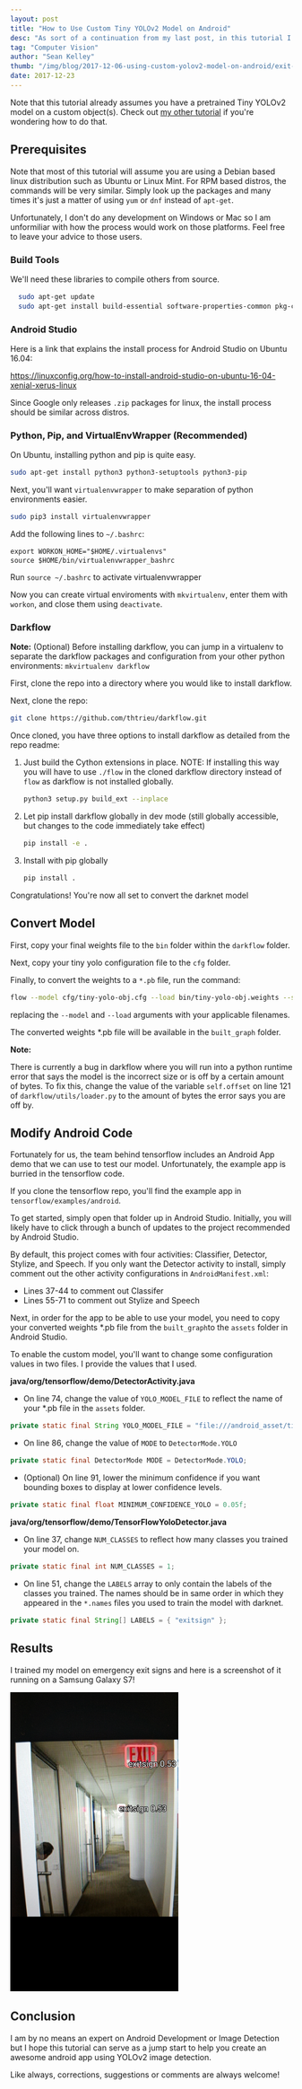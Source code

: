 ```yaml
---
layout: post
title: "How to Use Custom Tiny YOLOv2 Model on Android"
desc: "As sort of a continuation from my last post, in this tutorial I will demonstrate how to make a basic image detection app using a Tiny YOLOv2 model trained on custom data."
tag: "Computer Vision"
author: "Sean Kelley"
thumb: "/img/blog/2017-12-06-using-custom-yolov2-model-on-android/exit-sign-detection-cropped.png"
date: 2017-12-23
---
```


Note that this tutorial already assumes you have a pretrained Tiny YOLOv2 model on a custom object(s).
Check out [my other tutorial](http://seangtkelley.me/blog/2017/12/08/training-yolov2-custom-data) if you're wondering how to do that.

## Prerequisites

Note that most of this tutorial will assume you are using a Debian based linux distribution such 
as Ubuntu or Linux Mint. For RPM based distros, the commands will be very similar. Simply 
look up the packages and many times it's just a matter of using `yum` or `dnf` instead of `apt-get`.

Unfortunately, I don't do any development on Windows or Mac so I am unformiliar with how 
the process would work on those platforms. Feel free to leave your advice to those users.

### Build Tools

We'll need these libraries to compile others from source.

```sh
  sudo apt-get update
  sudo apt-get install build-essential software-properties-common pkg-config cmake
````

### Android Studio

Here is a link that explains the install process for Android Studio on Ubuntu 16.04:

https://linuxconfig.org/how-to-install-android-studio-on-ubuntu-16-04-xenial-xerus-linux

Since Google only releases `.zip` packages for linux, the install process should be similar across distros.

### Python, Pip, and VirtualEnvWrapper (Recommended)

On Ubuntu, installing python and pip is quite easy.

```sh
sudo apt-get install python3 python3-setuptools python3-pip
```

Next, you'll want `virtualenvwrapper` to make separation of python environments easier.

```sh
sudo pip3 install virtualenvwrapper
```

Add the following lines to `~/.bashrc`:

```
export WORKON_HOME="$HOME/.virtualenvs"
source $HOME/bin/virtualenvwrapper_bashrc
```

Run `source ~/.bashrc` to activate virtualenvwrapper

Now you can create virtual enviroments with `mkvirtualenv`, enter them with `workon`, and close them using `deactivate`.

### Darkflow

**Note:** (Optional) Before installing darkflow, you can jump in a virtualenv to separate the darkflow packages and configuration 
from your other python environments: `mkvirtualenv darkflow`

First, clone the repo into a directory where you would like to install darkflow.


Next, clone the repo:
```sh
git clone https://github.com/thtrieu/darkflow.git
```

Once cloned, you have three options to install darkflow as detailed from the repo readme:


1. Just build the Cython extensions in place. NOTE: If installing this way you will have to use `./flow` in the cloned darkflow directory instead of `flow` as darkflow is not installed globally.
    ```sh
    python3 setup.py build_ext --inplace
    ```

2. Let pip install darkflow globally in dev mode (still globally accessible, but changes to the code immediately take effect)
    ```sh
    pip install -e .
    ```

3. Install with pip globally
    ```sh
    pip install .
    ```

Congratulations! You're now all set to convert the darknet model

## Convert Model

First, copy your final weights file to the `bin` folder within the `darkflow` folder.

Next, copy your tiny yolo configuration file to the `cfg` folder.

Finally, to convert the weights to a `*.pb` file, run the command:

```sh
flow --model cfg/tiny-yolo-obj.cfg --load bin/tiny-yolo-obj.weights --savepb
```

replacing the `--model` and `--load` arguments with your applicable filenames.

The converted weights *.pb file will be available in the `built_graph` folder.

**Note:**

There is currently a bug in darkflow where you will run into a python runtime error that says the model is the incorrect size or is off by a certain amount of bytes.
To fix this, change the value of the variable `self.offset` on line 121 of `darkflow/utils/loader.py` to the amount of bytes the error says you are off by.

## Modify Android Code

Fortunately for us, the team behind tensorflow includes an Android App demo that we can use to test our model.
Unfortunately, the example app is burried in the tensorflow code.

If you clone the tensorflow repo, you'll find the example app in `tensorflow/examples/android`.

To get started, simply open that folder up in Android Studio. Initially, you will likely have to click through a bunch of 
updates to the project recommended by Android Studio. 

By default, this project comes with four activities: Classifier, Detector, Stylize, and Speech. If you only want the Detector activity to install,
simply comment out the other activity configurations in `AndroidManifest.xml`:

- Lines 37-44 to comment out Classifer
- Lines 55-71 to comment out Stylize and Speech

Next, in order for the app to be able to use your model, you need to copy your converted weights *.pb file from the 
`built_graph`to the `assets` folder in Android Studio.

To enable the custom model, you'll want to change some configuration values in two files. I provide the values that I used.

**java/org/tensorflow/demo/DetectorActivity.java**

- On line 74, change the value of `YOLO_MODEL_FILE` to reflect the name of your *.pb file in the `assets` folder. 
```java
private static final String YOLO_MODEL_FILE = "file:///android_asset/tiny-yolo-obj.pb";
```
- On line 86, change the value of `MODE` to `DetectorMode.YOLO`
```java
private static final DetectorMode MODE = DetectorMode.YOLO;
```
- (Optional) On line 91, lower the minimum confidence if you want bounding boxes to display at lower confidence levels.
```java
private static final float MINIMUM_CONFIDENCE_YOLO = 0.05f;
```

**java/org/tensorflow/demo/TensorFlowYoloDetector.java**

- On line 37, change `NUM_CLASSES` to reflect how many classes you trained your model on.
```java
private static final int NUM_CLASSES = 1;
```
- On line 51, change the `LABELS` array to only contain the labels of the classes you trained. The names should be in
same order in which they appeared in the `*.names` files you used to train the model with darknet.
```java
private static final String[] LABELS = { "exitsign" };
```

## Results

I trained my model on emergency exit signs and here is a screenshot of it running on a Samsung Galaxy S7!

<img src="/img/blog/exit-sign-detection.png" alt="Drawing" style="text-align: center; width: 300px;"/>

## Conclusion

I am by no means an expert on Android Development or Image Detection but I hope this tutorial can serve as a jump start 
to help you create an awesome android app using YOLOv2 image detection.

Like always, corrections, suggestions or comments are always welcome!
